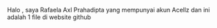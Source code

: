 Halo , saya Rafaela Axl Prahadipta yang mempunyai akun Acellz dan ini adalah 1 file di website github
